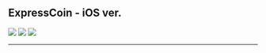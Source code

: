## ExpressCoin - iOS ver.

<img src="https://img.shields.io/scrutinizer/build/g/filp/whoops.svg"/> <img src="https://img.shields.io/cocoapods/v/AFNetworking.svg"/> <img src="https://img.shields.io/badge/swift-4.0-orange.svg" />

---

